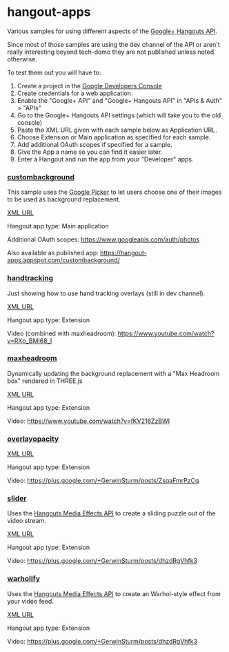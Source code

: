# hangout-apps

Various samples for using different aspects of the [Google+ Hangouts API](https://developers.google.com/+/hangouts/).

Since most of those samples are using the dev channel of the API or aren't really interesting beyond tech-demo
they are not published unless noted otherwise.

To test them out you will have to:

1.  Create a project in the [Google Developers Console](https://console.developers.google.com)
2.  Create credentials for a web application.
3.  Enable the "Google+ API" and "Google+ Hangouts API" in "APIs & Auth" > "APIs"
4.  Go to the Google+ Hangouts API settings (which will take you to the old console)
5.  Paste the XML URL given with each sample below as Application URL.
6.  Choose Extension or Main application as specified for each sample.
7.  Add additional OAuth scopes if specified for a sample.
8.  Give the App a name so you can find it easier later.
9.  Enter a Hangout and run the app from your "Developer" apps.


### [custombackground](https://github.com/Scarygami/hangout-apps/tree/master/apps/custombackground)

This sample uses the [Google Picker](https://developers.google.com/picker/) to let users choose one of their images to be used as background replacement.

[XML URL](https://hangout-apps.appspot.com/custombackground/background.xml)

Hangout app type: Main application

Additional OAuth scopes: https://www.googleapis.com/auth/photos

Also available as published app: https://hangout-apps.appspot.com/custombackground/


### [handtracking](https://github.com/Scarygami/hangout-apps/tree/master/apps/handtracking)

Just showing how to use hand tracking overlays (still in dev channel).

[XML URL](https://hangout-apps.appspot.com/handtracking/handtracking.xml)

Hangout app type: Extension

Video (combined with maxheadroom): https://www.youtube.com/watch?v=RXo_BMI68_I


### [maxheadroom](https://github.com/Scarygami/hangout-apps/tree/master/apps/maxheadroom)

Dynamically updating the background replacement with a "Max Headroom box" rendered in THREE.js

[XML URL](https://hangout-apps.appspot.com/maxheadroom/background.xml)

Hangout app type: Extension

Video: https://www.youtube.com/watch?v=fKV216ZzBWI


### [overlayopacity](https://github.com/Scarygami/hangout-apps/tree/master/apps/overlayopacity)

[XML URL](https://hangout-apps.appspot.com/overlayopacity/opacity.xml)

Hangout app type: Extension

Video: https://plus.google.com/+GerwinSturm/posts/ZsqaFmrPzCq


### [slider](https://github.com/Scarygami/hangout-apps/tree/master/apps/slider)

Uses the [Hangouts Media Effects API](https://developers.google.com/+/hangouts/effects)
to create a sliding puzzle out of the video stream.

[XML URL](https://hangout-apps.appspot.com/slider/slider.xml)

Hangout app type: Extension

Video: https://plus.google.com/+GerwinSturm/posts/dhzdRgVhfk3


### [warholify](https://github.com/Scarygami/hangout-apps/tree/master/apps/warholify)

Uses the [Hangouts Media Effects API](https://developers.google.com/+/hangouts/effects)
to create an Warhol-style effect from your video feed.

[XML URL](https://hangout-apps.appspot.com/warholify/warholify.xml)

Hangout app type: Extension

Video: https://plus.google.com/+GerwinSturm/posts/dhzdRgVhfk3
